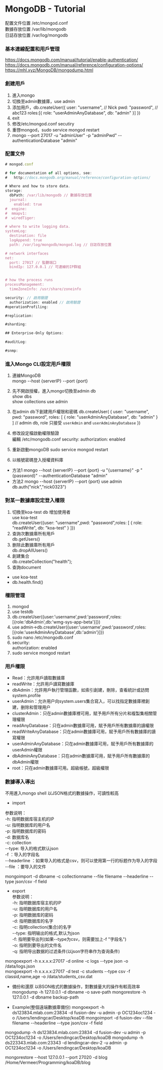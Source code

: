 # MongoDB - Tutorial

配置文件位置 /etc/mongod.conf  
數據存放位置 /var/lib/mongodb  
日誌存放位置 /var/log/mongodb  

### 基本連線配置和用戶管理

<https://docs.mongodb.com/manual/tutorial/enable-authentication/>
<https://docs.mongodb.com/manual/reference/configuration-options/>
<https://mhl.xyz/MongoDB/mongodump.html>

### 創建用戶

1. 進入mongo  
2. 切換至admin數據庫，use admin  
3. 添加用戶，db.createUser({
  user: "username", // Nick
  pwd: "password",  // abc123
  roles:[{
    role: "userAdminAnyDatabase",
    db: "admin"
  }]
})
4. exit
5. 修改/etc/mongod.conf secutiry  
6. 重啓mongod，sudo service mongod restart  
7. mongo --port 27017 -u "adminUser" -p "adminPwd" --authenticationDatabase "admin"

### 配置文件

```js
# mongod.conf

# for documentation of all options, see:
#   http://docs.mongodb.org/manual/reference/configuration-options/

# Where and how to store data.
storage:
  dbPath: /var/lib/mongodb // 數據存放位置
  journal:
    enabled: true
#  engine:
#  mmapv1:
#  wiredTiger:

# where to write logging data.
systemLog:
  destination: file
  logAppend: true
  path: /var/log/mongodb/mongod.log // 日誌存放位置

# network interfaces
net:
  port: 27017 // 監聽端口
  bindIp: 127.0.0.1 // 可連線的IP群組


# how the process runs
processManagement:
  timeZoneInfo: /usr/share/zoneinfo

security: // 啟用驗證
  authorization: enabled // 啟用驗證
#operationProfiling:

#replication:

#sharding:

## Enterprise-Only Options:

#auditLog:

#snmp:
```

### 進入Mongo CLI設定用戶權限

1. 連線MongoDB  
mongo --host {serverIP} --port {port}  
2. 先不開啟授權，進入mongo切換至admin db  
show dbs  
show collections
use admin  
3. 在admin db下創建用戶權限和密碼
db.createUser(
{
    user: "username",
    pwd: "password",
    roles: [ { role: "userAdminAnyDatabase", db: "admin" } ] // admin db, role 只接受 `userAdmin` and `userAdminAnyDatabase`
})  
4. 修改設定檔啟動權限驗證  
編輯 /etc/mongodb.conf
security:
    authorization: enabled

5. 重新啟動mongoDB
sudo service mongod restart

6. 以帳號密碼登入授權資料庫

- 方法1
mongo --host {serverIP} --port {port} -u "{username}" -p "{password}" --authenticationDatabase "admin"
- 方法2
mongo --host {serverIP} --port {port}
use admin
db.auth("nick","nick0323")

### 對某一數據庫設定登入權限  

1. 切換至koa-test db 增加使用者  
use koa-test  
db.createUser({user: "username",pwd: "password",roles: [ { role: "readWrite", db: "koa-test" } ]})  
2. 查詢次數據庫所有用戶  
db.getUsers()  
3. 删除此數據庫所有用戶  
db.dropAllUsers()  
4. 創建集合  
db.createCollection("health");
5. 查詢document  

- use koa-test
- db.health.find()

### 權限管理

1. mongod  
2. use testdb  
3. db.createUser({user:'username',pwd:'password',roles:[{role:'dbAdmin',db:'wmg-sys-app-beta'}]})  
4. use admin->db.createUser({user:'username',pwd:'password',roles:[{role:'userAdminAnyDatabase',db:'admin'}]})  
5. sudo nano /etc/mongodb.conf
6. security:  
    authorization: enabled  
7. sudo service mongod restart

### 用戶權限

- Read：允許用戶讀取數據庫  
- readWrite：允許用戶讀寫數據庫  
- dbAdmin：允許用戶執行管理函數，如索引創建，刪除，查看統計或訪問system.profile  
- userAdmin：允许用户向system.users集合寫入，可以找指定數據庫裡創建，删除和管理用户  
- clusterAdmin：只在admin數據庫裡可用，賦予用戶所有分片和複製集相關管理權限  
- readAnyDatabase：只在admin數據庫可用，賦予用戶所有數據庫的讀權限  
- readWriteAnyDatabase：只在admin數據庫可用，賦予用戶所有數據庫的讀寫權限  
- userAdminAnyDatabase：只在admin數據庫可用，賦予用戶所有數據庫的userAdmin權限  
- dbAdminAnyDatabase：只在admin數據庫可用，賦予用戶所有數據庫的dbAdmin權限  
- root：只在admin數據庫可用。超級帳號，超級權限  

### 數據導入導出  

不用進入mongo shell
以JSON格式的數據操作，可讀性較高

- import

参数说明：  
-h: 指明数据库宿主机的IP  
-u: 指明数据库的用户名  
-p: 指明数据库的密码  
-d: 数据库名  
-c: collection  
--type: 导入的格式默认json  
-f ：导入的字段名  
--headerline ：如果导入的格式是csv，则可以使用第一行的标题作为导入的字段  
--file ：要导入的文件  

mongoimport -d dbname -c collectionname --file filename --headerline --type json/csv -f field  

- export  
参数说明：  
-h: 指明数据库宿主机的IP  
-u: 指明数据库的用户名  
-p: 指明数据库的密码  
-d: 指明数据库的名字  
-c: 指明collection(集合)的名字  
--type: 指明输出的格式,默认为json  
-f: 指明要导出列(如果--type为csv，则需要加上-f "字段名")  
-o: 指明到要导出的文件名  
-q: 指明导出数据的过滤条件(以json字符串作为查询条件)  

mongoexport -h x.x.x.x:27017 -d online -c logs --type json -o /data/logs.json  
mongoexport -h x.x.x.x:27017 -d test -c students --type csv -f classid,name,age -o /data/students_csv.dat  

- 備份和還原
以BSON格式的數據操作，對數據量大的操作有較高效率
mongodump -h 127.0.0.1 -d dbname -o save-path
mongorestore -h 127.0.0.1 -d dbname backup-path

- Example(整個遠端數據庫備份)
mongoexport -h ds123834.mlab.com:23834 -d fusion-dev -u admin -p OC1234oc1234 -o /Users/lendingcar/Desktop/koaDB
mongoimport -d fusion-dev --file filename --headerline --type json/csv -f field

mongodump -h ds123834.mlab.com:23834 -d fusion-dev -u admin -p OC1234oc1234 -o /Users/lendingcar/Desktop/koaDB
mongodump -h ds223343.mlab.com:23343 -d lendingcar-dev-2 -u admin -p OC1234oc1234 -o /Users/lendingcar/Desktop/koaDB

mongorestore --host 127.0.0.1 --port 27020 -d blog /Home/Vermeer/Programming/koaDB/blog